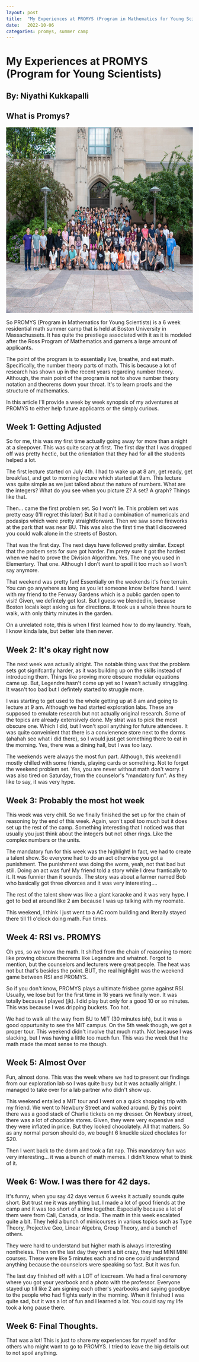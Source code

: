 ```yaml
---
layout: post
title:  "My Experiences at PROMYS (Program in Mathematics for Young Scientists)"
date:   2022-10-06
categories: promys, summer camp
---
```


# My Experiences at PROMYS (Program for Young Scientists)

## By: Niyathi Kukkapalli


## What is Promys?

<div class="promys_image">
<img src="/img/promys.jpeg" width="700" height="500">
</div>

So PROMYS (Program in Mathematics for Young Scientists) is a 6 week residential math summer camp that is held at Boston University in Massachussets. It has quite the prestiege associated with it as it is modeled after the Ross Program of Mathematics and garners a large amount of applicants. 

The point of the program is to essentially live, breathe, and eat math. Specifically, the number theory parts of math. This is because a lot of research has shown up in the recent years regarding number theory. Although, the main point of the program is not to shove number theory notation and theorems down your throat. It's to learn proofs and the structure of mathematics. 

In this article I'll provide a week by week synopsis of my adventures at PROMYS to either help future applicants or the simply curious.

## Week 1: Getting Adjusted

So for me, this was my first time actually going away for more than a night at a sleepover. This was quite scary at first. The first day that I was dropped off was pretty hectic, but the orientation that they had for all the students helped a lot. 

The first lecture started on July 4th. I had to wake up at 8 am, get ready, get breakfast, and get to morning lecture which started at 9am. This lecture was quite simple as we just talked about the nature of numbers. What are the integers? What do you see when you picture Z? A set? A graph? Things like that.

Then... came the first problem set. So I won't lie. This problem set was pretty easy (I'll regret this later) But it had a combination of numericals and podasips which were pretty straightforward. Then we saw some fireworks at the park that was near BU. This was also the first time that I discovered you could walk alone in the streets of Boston. 

That was the first day. The next days have followed pretty similar. Except that the probem sets for sure got harder. I'm pretty sure it got the hardest when we had to prove the Division Algorithm. Yes. The one you used in Elementary. That one. Although I don't want to spoil it too much so I won't say anymore. 

That weekend was pretty fun! Essentially on the weekends it's free terrain. You can go anywhere as long as you let someone know before hand. I went with my friend to the Fenway Gardens which is a public garden open to visit! Given, we defintely got lost. But I guess we blended in, because Boston locals kept asking us for directions. It took us a whole three hours to walk, with only thirty minutes in the garden. 

On a unrelated note, this is when I first learned how to do my laundry. Yeah, I know kinda late, but better late then never. 

## Week 2: It's okay right now

The next week was actually alright. The notable thing was that the problem sets got signifcantly harder, as it was building up on the skills instead of introducing them. Things like proving more obscure modular equations came up. But, Legendre hasn't come up yet so I wasn't actually struggling. It wasn't too bad but I defintely started to struggle more. 

I was starting to get used to the whole getting up at 8 am and going to lecture at 9 am. Although we had started exploration labs. These are supposed to emulate research but not actually original research. Some of the topics are already extensively done. My strat was to pick the most obscure one. Which I did, but I won't spoil anything for future attendees. It was quite conveinient that there is a convienence store next to the dorms (ahahah see what i did there), so I would just get something there to eat in the morning. Yes, there was a dining hall, but I was too lazy. 

The weekends were always the most fun part. Although, this weekend I mostly chilled with some friends, playing cards or something. Not to forget the weekend problem set. Yes, you are never without math don't worry. I was also tired on Saturday, from the counselor's "mandatory fun". As they like to say, it was very hype. 

## Week 3: Probably the most hot week 

This week was very chill. So we finally finished the set up for the chain of reasoning by the end of this week. Again, won't spoil too much but it does set up the rest of the camp. Something interesting that I noticed was that usually you just think about the integers but not other rings. Like the complex numbers or the units. 

The mandatory fun for this week was the highlight! In fact, we had to create a talent show. So everyone had to do an act otherwise you got a punishment. The punishment was doing the worm, yeah, not that bad but still. Doing an act was fun! My friend told a story while I drew frantically to it. It was funnier than it sounds. The story was about a farmer named Bob who basically got three divorces and it was very interesting....

The rest of the talent show was like a giant karaoke and it was very hype. I got to bed at around like 2 am because I was up talking with my roomate. 

This weekend, I think I just went to a AC room building and literally stayed there till 11 o'clock doing math. Fun times. 

## Week 4: RSI vs. PROMYS

Oh yes, so we know the math. It shifted from the chain of reasoning to more like proving obscure theorems like Legendre and whatnot. Forgot to mention, but the counselors and lecturers were great people. The heat was not but that's besides the point. BUT, the real highlight was the weekend game between RSI and PROMYS. 

So if you don't know, PROMYS plays a ultimate frisbee game against RSI. Usually, we lose but for the first time in 16 years we finally won. It was totally because I played (jk). I did play but only for a good 10 or so minutes. This was because I was dripping buckets. Too hot. 

We had to walk all the way from BU to MIT (30 minutes ish), but it was a good oppurtunity to see the MIT campus. On the 5th week though, we got a proper tour. This weekend didn't involve that much math. Not because I was slacking, but I was having a little too much fun. This was the week that the math made the most sense to me though. 

## Week 5: Almost Over

Fun, almost done. This was the week where we had to present our findings from our exploration lab so I was quite busy but it was actually alright. I managed to take over for a lab partner who didn't show up. 

This weekend entailed a MIT tour and I went on a quick shopping trip with my friend. We went to Newbury Street and walked around. By this point there was a good stack of Charlie tickets on my dresser. On Newbury street, there was a lot of chocolate stores. Given, they were very expensive and they were inflated in price. But they looked chocolately. All that matters. So as any normal person should do, we bought 6 knuckle sized choclates for $20. 

Then I went back to the dorm and took a fat nap. This mandatory fun was very interesting... it was a bunch of math memes. I didn't know what to think of it. 

## Week 6: Wow. I was there for 42 days. 

It's funny, when you say 42 days versus 6 weeks it actually sounds quite short. But trust me it was anything but. I made a lot of good friends at the camp and it was too short of a time together. Especially because a lot of them were from Cali, Canada, or India. The math in this week escalated quite a bit. They held a bunch of minicourses in various topics such as Type Theory, Projective Geo, Linear Algebra, Group Theory, and a bunch of others. 

They were hard to understand but higher math is always interesting nontheless. Then on the last day they went a bit crazy, they had MINI MINI courses. These were like 5 minutes each and no one could understand anything because the counselors were speaking so fast.
But it was fun.

The last day finished off with a LOT of icecream. We had a final ceremony where you got your yearbook and a photo with the professor. Everyone stayed up till like 2 am signing each other's yearbooks and saying goodbye to the people who had flights early in the morning. When it finished I was quite sad, but it was a lot of fun and I learned a lot. You could say my life took a long pause there. 

## Week 6: Final Thoughts. 

That was a lot! This is just to share my experiences for myself and for others who might want to go to PROMYS. I tried to leave the big details out to not spoil anything. 



